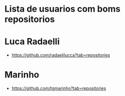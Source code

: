 # Lista de usuarios com boms repositorios
# Luca Radaelli
* https://github.com/radaelilucca?tab=repositories

# Marinho
* https://github.com/tgmarinho?tab=repositories

